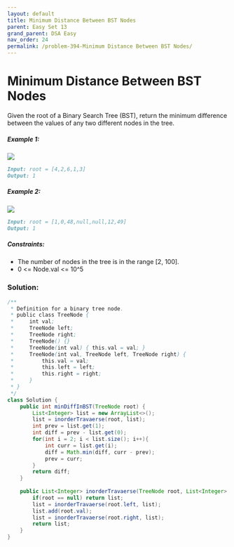 ```yaml
---
layout: default
title: Minimum Distance Between BST Nodes
parent: Easy Set 13
grand_parent: DSA Easy
nav_order: 24
permalink: /problem-394-Minimum Distance Between BST Nodes/
---
```

# Minimum Distance Between BST Nodes
Given the root of a Binary Search Tree (BST), return the minimum difference between the values of any two different nodes in the tree.

##### Example 1:
![](../../assets/images/ds/bst1.jpeg)
```markdown
Input: root = [4,2,6,1,3]
Output: 1
```
##### Example 2:
![](../../assets/images/ds/bst2.jpeg)
```markdown
Input: root = [1,0,48,null,null,12,49]
Output: 1
```
##### Constraints:
* The number of nodes in the tree is in the range [2, 100].
* 0 <= Node.val <= 10^5

### Solution:
```java
/**
 * Definition for a binary tree node.
 * public class TreeNode {
 *     int val;
 *     TreeNode left;
 *     TreeNode right;
 *     TreeNode() {}
 *     TreeNode(int val) { this.val = val; }
 *     TreeNode(int val, TreeNode left, TreeNode right) {
 *         this.val = val;
 *         this.left = left;
 *         this.right = right;
 *     }
 * }
 */
class Solution {
    public int minDiffInBST(TreeNode root) {
        List<Integer> list = new ArrayList<>();
        list = inorderTravaerse(root, list);
        int prev = list.get(1);
        int diff = prev - list.get(0);
        for(int i = 2; i < list.size(); i++){
            int curr = list.get(i);
            diff = Math.min(diff, curr - prev);
            prev = curr;
        }
        return diff;
    }
    
    public List<Integer> inorderTravaerse(TreeNode root, List<Integer> list){
        if(root == null) return list;
        list = inorderTravaerse(root.left, list);
        list.add(root.val);
        list = inorderTravaerse(root.right, list);
        return list;
    }
}
```
